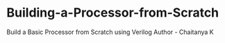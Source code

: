 # Building-a-Processor-from-Scratch
Build a Basic Processor from Scratch using Verilog
Author - Chaitanya K
